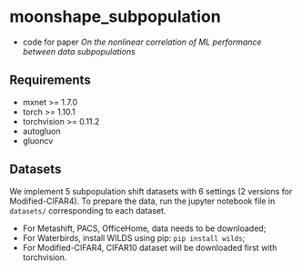 # moonshape_subpopulation

- code for paper *On the nonlinear correlation of ML performance between data subpopulations*

## Requirements
- mxnet >= 1.7.0
- torch >= 1.10.1
- torchvision >= 0.11.2
- autogluon
- gluoncv

## Datasets
We implement 5 subpopulation shift datasets with 6 settings (2 versions for Modified-CIFAR4). To prepare the data, run the jupyter notebook file in `datasets/` corresponding to each dataset. 
- For Metashift, PACS, OfficeHome, data needs to be downloaded;
- For Waterbirds, install WILDS using pip: `pip install wilds`;
- For Modified-CIFAR4, CIFAR10 dataset will be downloaded first with torchvision.
